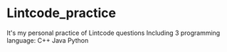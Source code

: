 # Lintcode_practice
It's my personal practice of Lintcode questions
Including 3 programming language:
C++
Java
Python
